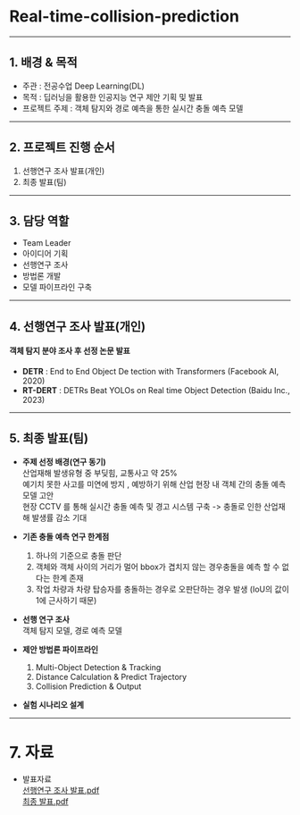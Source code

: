 # Real-time-collision-prediction

---
## 1. 배경 & 목적
- 주관 : 전공수업 Deep Learning(DL)
- 목적 : 딥러닝을 활용한 인공지능 연구 제안 기획 및 발표
- 프로젝트 주제 : 객체 탐지와 경로 예측을 통한 실시간 충돌 예측 모델
---

## 2. 프로젝트 진행 순서
1. 선행연구 조사 발표(개인)
2. 최종 발표(팀)

---
## 3. 담당 역할
- Team Leader
- 아이디어 기획
- 선행연구 조사
- 방법론 개발
- 모델 파이프라인 구축
---
## 4. 선행연구 조사 발표(개인)
#### 객체 탐지 분야 조사 후 선정 논문 발표
- **DETR** : End to End Object De tection with Transformers (Facebook AI, 2020)
- **RT-DERT** : DETRs Beat YOLOs on Real time Object Detection (Baidu Inc., 2023)

---
## 5. 최종 발표(팀)
- **주제 선정 배경(연구 동기)**   
산업재해 발생유형 중 부딪힘, 교통사고 약 25%  
예기치 못한 사고를 미연에 방지 , 예방하기 위해 산업 현장 내 객체 간의 충돌 예측 모델 고안  
현장 CCTV 를 통해 실시간 충돌 예측 및 경고 시스템 구축 -> 충돌로 인한 산업재해 발생률 감소 기대

- **기존 충돌 예측 연구 한계점**
  1) 하나의 기준으로 충돌 판단
  2) 객체와 객체 사이의 거리가 멀어 bbox가 겹치지 않는 경우충돌을 예측 할 수 없다는 한계 존재
  3) 작업 차량과 차량 탑승자를 충돌하는 경우로 오판단하는 경우 발생 (IoU의 값이 1에 근사하기 때문)

- **선행 연구 조사**  
객체 탐지 모델, 경로 예측 모델

- **제안 방법론 파이프라인**
  1) Multi-Object Detection & Tracking
  2) Distance Calculation & Predict Trajectory
  3) Collision Prediction & Output

- **실험 시나리오 설계**


---
# 7. 자료
- 발표자료  
  [선행연구 조사 발표.pdf](https://drive.google.com/file/d/1yVpEJaxesETHPn9F5NeQw57UR9uE3CxA/view?usp=drive_link)  
  [최종 발표.pdf](https://drive.google.com/file/d/11KB0dwEv6wM7rpzWCvbeLyHe5vhpmXfd/view?usp=drive_link)
